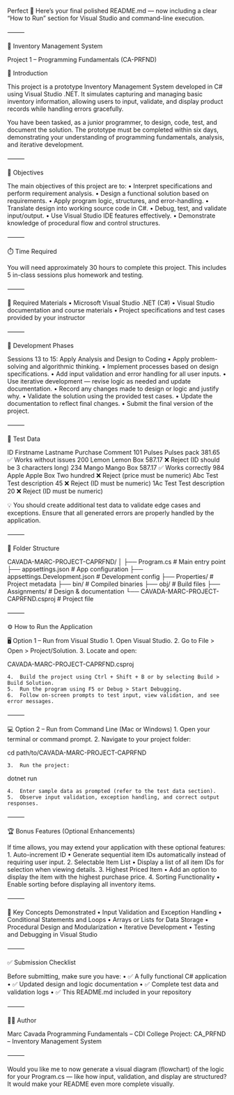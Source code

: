 Perfect 👏 Here’s your final polished README.md — now including a clear “How to Run” section for Visual Studio and command-line execution.

⸻

🧩 Inventory Management System

Project 1 – Programming Fundamentals (CA-PRFND)

📘 Introduction

This project is a prototype Inventory Management System developed in C# using Visual Studio .NET.
It simulates capturing and managing basic inventory information, allowing users to input, validate, and display product records while handling errors gracefully.

You have been tasked, as a junior programmer, to design, code, test, and document the solution. The prototype must be completed within six days, demonstrating your understanding of programming fundamentals, analysis, and iterative development.

⸻

🎯 Objectives

The main objectives of this project are to:
	•	Interpret specifications and perform requirement analysis.
	•	Design a functional solution based on requirements.
	•	Apply program logic, structures, and error-handling.
	•	Translate design into working source code in C#.
	•	Debug, test, and validate input/output.
	•	Use Visual Studio IDE features effectively.
	•	Demonstrate knowledge of procedural flow and control structures.

⸻

⏱️ Time Required

You will need approximately 30 hours to complete this project.
This includes 5 in-class sessions plus homework and testing.

⸻

🧰 Required Materials
	•	Microsoft Visual Studio .NET (C#)
	•	Visual Studio documentation and course materials
	•	Project specifications and test cases provided by your instructor

⸻

🧠 Development Phases

Sessions 13 to 15: Apply Analysis and Design to Coding
	•	Apply problem-solving and algorithmic thinking.
	•	Implement processes based on design specifications.
	•	Add input validation and error handling for all user inputs.
	•	Use iterative development — revise logic as needed and update documentation.
	•	Record any changes made to design or logic and justify why.
	•	Validate the solution using the provided test cases.
	•	Update the documentation to reflect final changes.
	•	Submit the final version of the project.

⸻

🧪 Test Data

ID	Firstname	Lastname	Purchase	Comment
101	Pulses	Pulses pack	381.65	✅ Works without issues
200	Lemon	Lemon Box	587.17	❌ Reject (ID should be 3 characters long)
234	Mango	Mango Box	587.17	✅ Works correctly
984	Apple	Apple Box	Two hundred	❌ Reject (price must be numeric)
Abc	Test	Test description	45	❌ Reject (ID must be numeric)
1Ac	Test	Test description	20	❌ Reject (ID must be numeric)

💡 You should create additional test data to validate edge cases and exceptions.
Ensure that all generated errors are properly handled by the application.

⸻

🧱 Folder Structure

CAVADA-MARC-PROJECT-CAPRFND/
│
├── Program.cs                     # Main entry point
├── appsettings.json               # App configuration
├── appsettings.Development.json   # Development config
├── Properties/                    # Project metadata
├── bin/                           # Compiled binaries
├── obj/                           # Build files
├── Assignments/                   # Design & documentation
└── CAVADA-MARC-PROJECT-CAPRFND.csproj # Project file


⸻

⚙️ How to Run the Application

🖥️ Option 1 – Run from Visual Studio
	1.	Open Visual Studio.
	2.	Go to File > Open > Project/Solution.
	3.	Locate and open:

CAVADA-MARC-PROJECT-CAPRFND.csproj


	4.	Build the project using Ctrl + Shift + B or by selecting Build > Build Solution.
	5.	Run the program using F5 or Debug > Start Debugging.
	6.	Follow on-screen prompts to test input, view validation, and see error messages.

⸻

💻 Option 2 – Run from Command Line (Mac or Windows)
	1.	Open your terminal or command prompt.
	2.	Navigate to your project folder:

cd path/to/CAVADA-MARC-PROJECT-CAPRFND


	3.	Run the project:

dotnet run


	4.	Enter sample data as prompted (refer to the test data section).
	5.	Observe input validation, exception handling, and correct output responses.

⸻

🏆 Bonus Features (Optional Enhancements)

If time allows, you may extend your application with these optional features:
	1.	Auto-increment ID
	•	Generate sequential item IDs automatically instead of requiring user input.
	2.	Selectable Item List
	•	Display a list of all item IDs for selection when viewing details.
	3.	Highest Priced Item
	•	Add an option to display the item with the highest purchase price.
	4.	Sorting Functionality
	•	Enable sorting before displaying all inventory items.

⸻

🧩 Key Concepts Demonstrated
	•	Input Validation and Exception Handling
	•	Conditional Statements and Loops
	•	Arrays or Lists for Data Storage
	•	Procedural Design and Modularization
	•	Iterative Development
	•	Testing and Debugging in Visual Studio

⸻

✅ Submission Checklist

Before submitting, make sure you have:
	•	✅ A fully functional C# application
	•	✅ Updated design and logic documentation
	•	✅ Complete test data and validation logs
	•	✅ This README.md included in your repository

⸻

👨‍💻 Author

Marc Cavada
Programming Fundamentals – CDI College
Project: CA_PRFND – Inventory Management System

⸻

Would you like me to now generate a visual diagram (flowchart) of the logic for your Program.cs — like how input, validation, and display are structured?
It would make your README even more complete visually.
